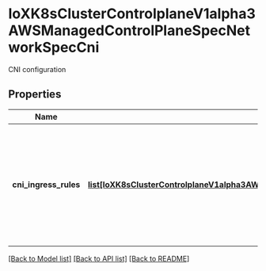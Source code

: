 # IoXK8sClusterControlplaneV1alpha3AWSManagedControlPlaneSpecNetworkSpecCni

CNI configuration
## Properties
Name | Type | Description | Notes
------------ | ------------- | ------------- | -------------
**cni_ingress_rules** | [**list[IoXK8sClusterControlplaneV1alpha3AWSManagedControlPlaneSpecNetworkSpecCniCniIngressRules]**](IoXK8sClusterControlplaneV1alpha3AWSManagedControlPlaneSpecNetworkSpecCniCniIngressRules.md) | CNIIngressRules specify rules to apply to control plane and worker node security groups. The source for the rule will be set to control plane and worker security group IDs. | [optional] 

[[Back to Model list]](../README.md#documentation-for-models) [[Back to API list]](../README.md#documentation-for-api-endpoints) [[Back to README]](../README.md)


